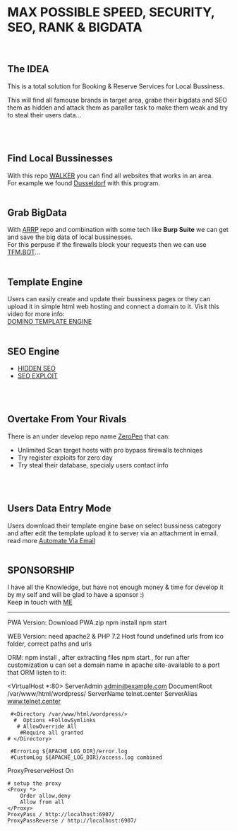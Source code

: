 <h1>MAX POSSIBLE SPEED, SECURITY, SEO, RANK & BIGDATA</h1>
<br>
<h2>The IDEA</h2>
This is a total solution for Booking & Reserve Services for Local Bussiness.
<p>This will find all famouse brands in target area, grabe their bigdata and SEO them as hidden and attack them as paraller task to make them weak and try to steal their users data...</p>
<br> <br>
<h2>Find Local Bussinesses</h2>
With this repo <a href="https://github.com/dewebdes/walker" target="_blank">WALKER</a> you can find all websites that works in an area.<br>
For example we found <a href="https://github.com/dewebdes/walker/blob/master/dusseldorf-websites-in-map.txt" target="_blank">Dusseldorf</a> with this program.
<br><br>
<h2>Grab BigData</h2>
With <a href="https://github.com/dewebdes/ARRP">ARRP</a> repo and combination with some tech like <b>Burp Suite</b> we can get and save the big data of local bussinesses.<br>
For this perpuse if the firewalls block your requests then we can use <a href="https://github.com/dewebdes/TFM.BOT">TFM.BOT</a>...
<br><br>
<h2>Template Engine</h2>
Users can easily create and update their bussiness pages or they can upload it in simple html web hosting and connect a domain to it. Visit this video for more info:<br>
<a href="https://www.youtube.com/watch?v=M2BsyRRU5Cg&list=PLMviqVvxDuPGID47AZUzWm-cUvGSX2seE&index=2&t=0s" target="_blank">DOMINO TEMPLATE ENGINE</a>
<br><br>
<h2>SEO Engine</h2>
<ul>
<li><a href="https://www.linkedin.com/pulse/save-your-templateengine-seo-champ-2019-kevin-eyni/" target="_blank">HIDDEN SEO</a></li>
<li><a href="https://www.linkedin.com/pulse/seo-exploit-kaveh-eyni/" target="_blank">SEO EXPLOIT</a></li>
</ul>
<br><br>
<h2>Overtake From Your Rivals</h2>
There is an under develop repo name <a href="https://github.com/dewebdes/ZeroPen" target="_blank">ZeroPen</a> that can:
<ul>
<li>Unlimited Scan target hosts with pro bypass firewalls techniqes</li>
<li>Try register exploits for zero day</li>
<li>Try steal their database, specialy users contact info</li>
</ul>
<br><br>
<h2>Users Data Entry Mode</h2>
Users download their template engine base on select bussiness category and after edit the template upload it to server via an attachment in email. read more <a href="https://www.linkedin.com/pulse/prohosting-automate-apis-mail-kevin-eyni/">Automate Via Email</a>
<br><br>     
<h2>SPONSORSHIP</h2>
I have all the Knowledge, but have not enough money & time for develop it by my self and will be glad to have a sponsor :)
<br>
Keep in touch with <a href="https://github.com/dewebdes/RESUME/blob/master/kaveheyni.jpg" target="_blank">ME</a>
<hr>
PWA Version:
Download PWA.zip
npm install
npm start

WEB Version:
need apache2 & PHP 7.2 Host
found undefined urls from ico folder, correct paths and urls

ORM:
npm install , after extracting files
npm start , for run after customization
u can set a domain name in apache site-available to a port that ORM listen to it:

<VirtualHost *:80>
     ServerAdmin admin@example.com
     DocumentRoot /var/www/html/wordpress/
     ServerName telnet.center
     ServerAlias www.telnet.center

     #<Directory /var/www/html/wordpress/>
      #  Options +FollowSymlinks
       # AllowOverride All
        #Require all granted
    # </Directory>

     #ErrorLog ${APACHE_LOG_DIR}/error.log
     #CustomLog ${APACHE_LOG_DIR}/access.log combined
ProxyPreserveHost On

    # setup the proxy
    <Proxy *>
        Order allow,deny
        Allow from all
    </Proxy>
    ProxyPass / http://localhost:6907/
    ProxyPassReverse / http://localhost:6907/
</VirtualHost>

